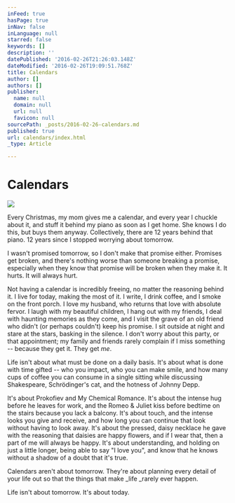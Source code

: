 ```yaml
---
inFeed: true
hasPage: true
inNav: false
inLanguage: null
starred: false
keywords: []
description: ''
datePublished: '2016-02-26T21:26:03.148Z'
dateModified: '2016-02-26T19:09:51.768Z'
title: Calendars
author: []
authors: []
publisher:
  name: null
  domain: null
  url: null
  favicon: null
sourcePath: _posts/2016-02-26-calendars.md
published: true
url: calendars/index.html
_type: Article

---
```

# Calendars
![](https://the-grid-user-content.s3-us-west-2.amazonaws.com/7700b26f-3285-4853-9d12-b5da6457595f.jpg)

Every Christmas, my mom gives me a calendar, and every year I chuckle about it, and stuff it behind my piano as soon as I get home. She knows I do this, but buys them anyway. Collectively, there are 12 years behind that piano. 12 years since I stopped worrying about tomorrow.

I wasn't promised tomorrow, so I don't make that promise either. Promises get broken, and there's nothing worse than someone breaking a promise, especially when they know that promise will be broken when they make it. It hurts. It will always hurt.

Not having a calendar is incredibly freeing, no matter the reasoning behind it. I live for today, making the most of it. I write, I drink coffee, and I smoke on the front porch. I love my husband, who returns that love with absolute fervor. I laugh with my beautiful children, I hang out with my friends, I deal with haunting memories as they come, and I visit the grave of an old friend who didn't (or perhaps couldn't) keep his promise. I sit outside at night and stare at the stars, basking in the silence. I don't worry about this party, or that appointment; my family and friends rarely complain if I miss something -- because they get it. They get _me_.

Life isn't about what must be done on a daily basis. It's about what is done with time gifted -- who you impact, who you can make smile, and how many cups of coffee you can consume in a single sitting while discussing Shakespeare, Schrödinger's cat, and the hotness of Johnny Depp.

It's about Prokofiev and My Chemical Romance. It's about the intense hug before he leaves for work, and the Romeo & Juliet kiss before bedtime on the stairs because you lack a balcony. It's about touch, and the intense looks you give and receive, and how long you can continue that look without having to look away. It's about the pressed, daisy necklace he gave with the reasoning that daisies are happy flowers, and if I wear that, then a part of me will always be happy. It's about understanding, and holding on just a little longer, being able to say "I love you", and know that he knows without a shadow of a doubt that it's true.

Calendars aren't about tomorrow. They're about planning every detail of your life out so that the things that make _life _rarely ever happen.

Life isn't about tomorrow. It's about today.